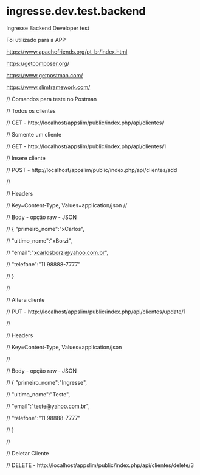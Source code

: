 # ingresse.dev.test.backend
Ingresse Backend Developer test

Foi utilizado para a APP

https://www.apachefriends.org/pt_br/index.html

https://getcomposer.org/

https://www.getpostman.com/ 

https://www.slimframework.com/

// Comandos para teste no Postman

// Todos os clientes

// GET - http://localhost/appslim/public/index.php/api/clientes/

// Somente um cliente

// GET - http://localhost/appslim/public/index.php/api/clientes/1

// Insere cliente

// POST - http://localhost/appslim/public/index.php/api/clientes/add

//

// Headers

// Key=Content-Type, Values=application/json 
//

// Body - opção raw - JSON

// { "primeiro_nome":"xCarlos",

//  "ultimo_nome":"xBorzi",


//  "email":"xcarlosborzi@yahoo.com.br",

//  "telefone":"11 98888-7777"

// }

//

// Altera cliente

// PUT - http://localhost/appslim/public/index.php/api/clientes/update/1

//

// Headers

// Key=Content-Type, Values=application/json 

//

// Body - opção raw - JSON

// { "primeiro_nome":"Ingresse",

//  "ultimo_nome":"Teste",

//  "email":"teste@yahoo.com.br",

//  "telefone":"11 98888-7777"

// }

//

// Deletar Cliente

// DELETE - http://localhost/appslim/public/index.php/api/clientes/delete/3


